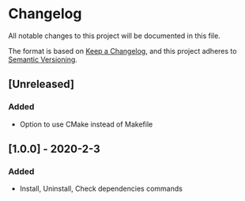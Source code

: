 # Changelog
All notable changes to this project will be documented in this file.

The format is based on [Keep a Changelog](https://keepachangelog.com/en/1.0.0/),
and this project adheres to [Semantic Versioning](https://semver.org/spec/v2.0.0.html).

## [Unreleased]
### Added
- Option to use CMake instead of Makefile

## [1.0.0] - 2020-2-3
### Added
- Install, Uninstall, Check dependencies commands
